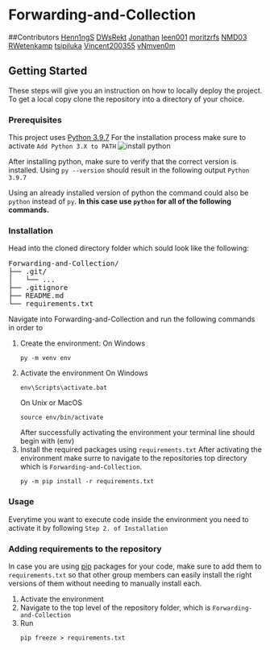 
# Forwarding-and-Collection
##Contributors
[Henn1ngS](https://github.com/Henn1ngS)
[DWsRekt](https://github.com/DWsRekt)
[Jonathan](https://github.com/Jonathan)
[leen001](https://github.com/leen001)
[moritzrfs](https://github.com/moritzrfs)
[NMD03](https://github.com/NMD03)
[RWetenkamp](https://github.com/RWetenkamp)
[tsipiluka](https://github.com/tsipiluka)
[Vincent200355](https://github.com/Vincent200355)
[vNmven0m](https://github.com/vNmven0m)


## Getting Started

These steps will give you an instruction on how to locally deploy the project. To get a local copy clone the repository into a directory of your choice.

### Prerequisites

This project uses [Python 3.9.7](https://www.python.org/downloads/release/python-397/)
For the installation process make sure to activate `Add Python 3.X to PATH` 
![install python](https://docs.python.org/3/_images/win_installer.png)

After installing python, make sure to verify that the correct version is installed. Using `py --version` should result in the following output `Python 3.9.7`

Using an already installed version of python the command could also be `python` instead of `py`. **In this case use `python` for all of the following commands.**
### Installation
Head into the cloned directory folder which sould look like the following:
<pre>
Forwarding-and-Collection/
├── .git/
│   └── ...
├── .gitignore
├── README.md
└── requirements.txt
</pre>

Navigate into Forwarding-and-Collection and run the following commands in order to
1. Create the environment:
	On Windows
	```
	py -m venv env
	```
2. Activate the environment
	On Windows
	```
	env\Scripts\activate.bat
	```
	On Unix or MacOS
	```
	source env/bin/activate
	```
	After successfully activating the environment your terminal line should begin with (env)
3. Install the required packages using `requirements.txt`
	After activating the environment make surre to navigate to the repositories top directory which is `Forwarding-and-Collection`.
	```
	py -m pip install -r requirements.txt
	```
### Usage
Everytime you want to execute code inside the environment you need to activate it by following `Step 2. of Installation`

### Adding requirements to the repository
In case you are using [pip](https://pypi.org/project/pip/) packages for your code, make sure to add them to `requirements.txt` so that other group members can easily install the right versions of them without needing to manually install each.

1. Activate the environment
2. Navigate to the top level of the repository folder, which is `Forwarding-and-Collection`
3. Run
	```
	pip freeze > requirements.txt
	```
